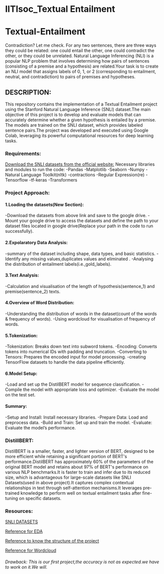 # IITIsoc_Textual Entailment
# Textual-Entailment
Contradiction? Let me check.
For any two sentences, there are three ways they could be related: one could entail the other, one could contradict the other, or they could be unrelated. Natural Language Inferencing (NLI) is a popular NLP problem that involves determining how pairs of sentences (consisting of a premise and a hypothesis) are related.Your task is to create an NLI model that assigns labels of 0, 1, or 2 (corresponding to entailment, neutral, and contradiction) to pairs of premises and hypotheses.

## DESCRIPTION:
This repository contains the implementation of a Textual Entailment project using the Stanford Natural Language Inference (SNLI) dataset.The main objective of this project is to develop and evaluate models that can accurately determine whether a given hypothesis is entailed by a premise. The models are trained on the SNLI dataset, which provides labeled sentence pairs.The project was developed and executed using Google Colab, leveraging its powerful computational resources for deep learning tasks.

### Requirements:
[Download the SNLI datasets from the official website:](https://nlp.stanford.edu/projects/snli/)
Necessary libraries and modules to run the code:
-Pandas
-Matplotlib
-Seaborn
-Numpy
-Natural Language Toolkit(nltk)
-contractions
-Regular Expression(re)
-Tensorflow
-tf-keras
-Transformers

### Project Approach:
#### 1.Loading the datasets(New Section):
-Download the datasets from above link and save to the google drive.
-Mount your google drive to access the datasets and define the path to your dataset files located in google drive(Replace your path in the code to run successfully).
#### 2.Expolaratory Data Analysis:
 -summary of the dataset including shape, data types, and basic statistics.
 -Identify any missing values,duplicates values and eliminated .
 -Analysing the distribution of entailment labels(i.e.,gold_labels).
#### 3.Text Analysis:
 -Calculation and visualisation of the length of hypothesis(sentence_1) and premise(sentence_2) texts.
#### 4.Overview of Word Distribution:
 -Understanding the distribution of words in the dataset(count of the words & frequency of words).
 -Using wordcloud for visualisation of frequency of words.
#### 5.Tokenization:
-Tokenization: Breaks down text into subword tokens.
-Encoding: Converts tokens into numerical IDs with padding and truncation.
-Converting to Tensors: Prepares the encoded input for model processing.
-creating TensorFlow datasets to handle the data pipeline efficiently.
#### 6.Model Setup:
-Load and set up the DistilBERT model for sequence classification.
-Compile the model with appropriate loss and optimizer.
-Evaluate the model on the test set.
#### Summary:
-Setup and Install: Install necessary libraries.
-Prepare Data: Load and preprocess data.
-Build and Train: Set up and train the model.
-Evaluate: Evaluate the model’s performance.
### DistillBERT: 
DistilBERT is a smaller, faster, and lighter version of BERT, designed to be more efficient while retaining a significant portion of BERT's performance.DistilBERT has approximately 60% of the parameters of the original BERT model and retains about 97% of BERT's performance on various NLP benchmarks.It is faster to train and infer due to its reduced size, which is advantageous for large-scale datasets like SNLI Datasets(used in above project).It captures complex contextual relationships in text through self-attention mechanisms.It leverages pre-trained knowledge to perform well on textual entailment tasks after fine-tuning on specific datasets.

### Resources:
[SNLI DATASETS](https://nlp.stanford.edu/projects/snli/)

[Reference for EDA](https://medium.com/@navamisunil174/exploratory-data-analysis-of-breast-cancer-survival-prediction-dataset-c423e4137e38)

[Reference to know the structure of the project](https://www.kaggle.com/code/nupurroy/kernel674ca09f2c#XLM-RoBERTa-Model:-(Large))

[Reference for Wordcloud](https://medium.com/@natashanewbold/creating-a-wordcloud-using-python-a905efc3c288)

###### Drawback: This is our first project,the accuracy is not as expected.we have to work on it.We will.

